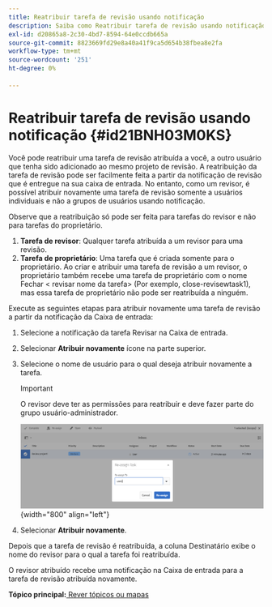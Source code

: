 ```yaml
---
title: Reatribuir tarefa de revisão usando notificação
description: Saiba como Reatribuir tarefa de revisão usando notificação
exl-id: d20865a8-2c30-4bd7-8594-64e0ccdb665a
source-git-commit: 8823669fd29e8a40a41f9ca5d654b38fbea8e2fa
workflow-type: tm+mt
source-wordcount: '251'
ht-degree: 0%

---
```


# Reatribuir tarefa de revisão usando notificação {#id21BNH03M0KS}

Você pode reatribuir uma tarefa de revisão atribuída a você, a outro usuário que tenha sido adicionado ao mesmo projeto de revisão. A reatribuição da tarefa de revisão pode ser facilmente feita a partir da notificação de revisão que é entregue na sua caixa de entrada. No entanto, como um revisor, é possível atribuir novamente uma tarefa de revisão somente a usuários individuais e não a grupos de usuários usando notificação.

Observe que a reatribuição só pode ser feita para tarefas do revisor e não para tarefas do proprietário.

1. **Tarefa de revisor**: Qualquer tarefa atribuída a um revisor para uma revisão.
1. **Tarefa de proprietário**: Uma tarefa que é criada somente para o proprietário. Ao criar e atribuir uma tarefa de revisão a um revisor, o proprietário também recebe uma tarefa de proprietário com o nome Fechar &lt; revisar nome da tarefa\> \(Por exemplo, close-revisewtask1\), mas essa tarefa de proprietário não pode ser reatribuída a ninguém.

Execute as seguintes etapas para atribuir novamente uma tarefa de revisão a partir da notificação da Caixa de entrada:

1. Selecione a notificação da tarefa Revisar na Caixa de entrada.
1. Selecionar **Atribuir novamente** ícone na parte superior.
1. Selecione o nome de usuário para o qual deseja atribuir novamente a tarefa.

   >[!IMPORTANT]
   >
   > O revisor deve ter as permissões para reatribuir e deve fazer parte do grupo usuário-administrador.

   ![](images/reassign-user-inbox.png){width="800" align="left"}

1. Selecionar **Atribuir novamente**.

Depois que a tarefa de revisão é reatribuída, a coluna Destinatário exibe o nome do revisor para o qual a tarefa foi reatribuída.

O revisor atribuído recebe uma notificação na Caixa de entrada para a tarefa de revisão atribuída novamente.

**Tópico principal:**[ Rever tópicos ou mapas](review.md)
